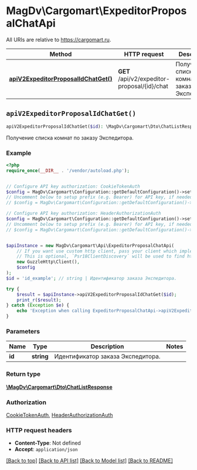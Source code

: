 # MagDv\Cargomart\ExpeditorProposalChatApi

All URIs are relative to https://cargomart.ru.

Method | HTTP request | Description
------------- | ------------- | -------------
[**apiV2ExpeditorProposalIdChatGet()**](ExpeditorProposalChatApi.md#apiV2ExpeditorProposalIdChatGet) | **GET** /api/v2/expeditor-proposal/{id}/chat | Получение списка комнат по заказу Экспедитора.


## `apiV2ExpeditorProposalIdChatGet()`

```php
apiV2ExpeditorProposalIdChatGet($id): \MagDv\Cargomart\Dto\ChatListResponse
```

Получение списка комнат по заказу Экспедитора.

### Example

```php
<?php
require_once(__DIR__ . '/vendor/autoload.php');


// Configure API key authorization: CookieTokenAuth
$config = MagDv\Cargomart\Configuration::getDefaultConfiguration()->setApiKey('token', 'YOUR_API_KEY');
// Uncomment below to setup prefix (e.g. Bearer) for API key, if needed
// $config = MagDv\Cargomart\Configuration::getDefaultConfiguration()->setApiKeyPrefix('token', 'Bearer');

// Configure API key authorization: HeaderAuthorizationAuth
$config = MagDv\Cargomart\Configuration::getDefaultConfiguration()->setApiKey('Authorization', 'YOUR_API_KEY');
// Uncomment below to setup prefix (e.g. Bearer) for API key, if needed
// $config = MagDv\Cargomart\Configuration::getDefaultConfiguration()->setApiKeyPrefix('Authorization', 'Bearer');


$apiInstance = new MagDv\Cargomart\Api\ExpeditorProposalChatApi(
    // If you want use custom http client, pass your client which implements `Psr\Http\Client\ClientInterface`.
    // This is optional, `Psr18ClientDiscovery` will be used to find http client. For instance `GuzzleHttp\Client` implements that interface
    new GuzzleHttp\Client(),
    $config
);
$id = 'id_example'; // string | Идентификатор заказа Экспедитора.

try {
    $result = $apiInstance->apiV2ExpeditorProposalIdChatGet($id);
    print_r($result);
} catch (Exception $e) {
    echo 'Exception when calling ExpeditorProposalChatApi->apiV2ExpeditorProposalIdChatGet: ', $e->getMessage(), PHP_EOL;
}
```

### Parameters

Name | Type | Description  | Notes
------------- | ------------- | ------------- | -------------
 **id** | **string**| Идентификатор заказа Экспедитора. |

### Return type

[**\MagDv\Cargomart\Dto\ChatListResponse**](../Model/ChatListResponse.md)

### Authorization

[CookieTokenAuth](../../README.md#CookieTokenAuth), [HeaderAuthorizationAuth](../../README.md#HeaderAuthorizationAuth)

### HTTP request headers

- **Content-Type**: Not defined
- **Accept**: `application/json`

[[Back to top]](#) [[Back to API list]](../../README.md#endpoints)
[[Back to Model list]](../../README.md#models)
[[Back to README]](../../README.md)
